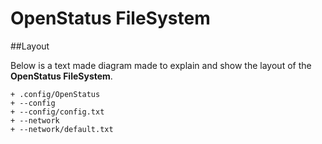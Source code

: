 OpenStatus FileSystem
====

##Layout

Below is a text made diagram made to explain and show the layout of the **OpenStatus FileSystem**.
````
+ .config/OpenStatus
+ --config
+ --config/config.txt
+ --network
+ --network/default.txt
````
